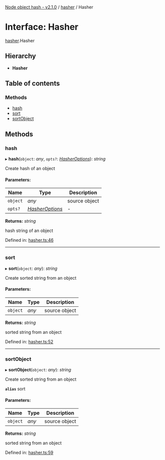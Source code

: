 [Node object hash - v2.1.0](../README.md) / [hasher](../modules/hasher.md) / Hasher

# Interface: Hasher

[hasher](../modules/hasher.md).Hasher

## Hierarchy

- **Hasher**

## Table of contents

### Methods

- [hash](hasher.hasher-1.md#hash)
- [sort](hasher.hasher-1.md#sort)
- [sortObject](hasher.hasher-1.md#sortobject)

## Methods

### hash

▸ **hash**(`object`: _any_, `opts?`: [_HasherOptions_](hasher.export_.hasheroptions.md)): _string_

Create hash of an object

#### Parameters:

| Name     | Type                                               | Description   |
| -------- | -------------------------------------------------- | ------------- |
| `object` | _any_                                              | source object |
| `opts?`  | [_HasherOptions_](hasher.export_.hasheroptions.md) | -             |

**Returns:** _string_

hash string of an object

Defined in: [hasher.ts:46](https://github.com/SkeLLLa/node-object-hash/blob/629b546/src/hasher.ts#L46)

---

### sort

▸ **sort**(`object`: _any_): _string_

Create sorted string from an object

#### Parameters:

| Name     | Type  | Description   |
| -------- | ----- | ------------- |
| `object` | _any_ | source object |

**Returns:** _string_

sorted string from an object

Defined in: [hasher.ts:52](https://github.com/SkeLLLa/node-object-hash/blob/629b546/src/hasher.ts#L52)

---

### sortObject

▸ **sortObject**(`object`: _any_): _string_

Create sorted string from an object

**`alias`** sort

#### Parameters:

| Name     | Type  | Description   |
| -------- | ----- | ------------- |
| `object` | _any_ | source object |

**Returns:** _string_

sorted string from an object

Defined in: [hasher.ts:59](https://github.com/SkeLLLa/node-object-hash/blob/629b546/src/hasher.ts#L59)
